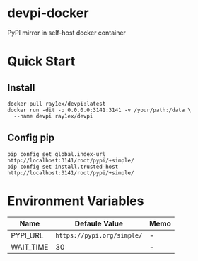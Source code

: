 # devpi-docker
PyPI mirror in self-host docker container

# Quick Start

## Install
```shell
docker pull ray1ex/devpi:latest
docker run -dit -p 0.0.0.0:3141:3141 -v /your/path:/data \
  --name devpi ray1ex/devpi
```

## Config pip
```shell
pip config set global.index-url http://localhost:3141/root/pypi/+simple/
pip config set install.trusted-host http://localhost:3141/root/pypi/+simple/
```

# Environment Variables

| Name      | Defaule Value               | Memo |
|-----------|-----------------------------|------|
| PYPI_URL  | `https://pypi.org/simple/`  | -    |
| WAIT_TIME | 30                          | -    |